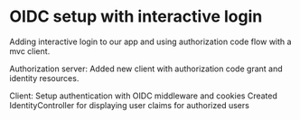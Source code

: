 # OIDC setup with interactive login
Adding interactive login to our app and using authorization code flow with a mvc client.

Authorization server:
Added new client with authorization code grant and identity resources.

Client:
Setup authentication with OIDC middleware and cookies
Created IdentityController for displaying user claims for authorized users
